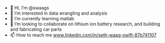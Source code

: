 - 👋 Hi, I’m @swaags
- 👀 I’m interested in data wrangling and analysis
- 🌱 I’m currently learning matlab 
- 💞️ I’m looking to collaborate on lithium ion battery research, and building and fabricating car parts
- 📫 How to reach me www.linkedin.com/in/seth-waag-swift-87b741107

<!---
swaags/swaags is a ✨ special ✨ repository because its `README.md` (this file) appears on your GitHub profile.
You can click the Preview link to take a look at your changes.
--->
